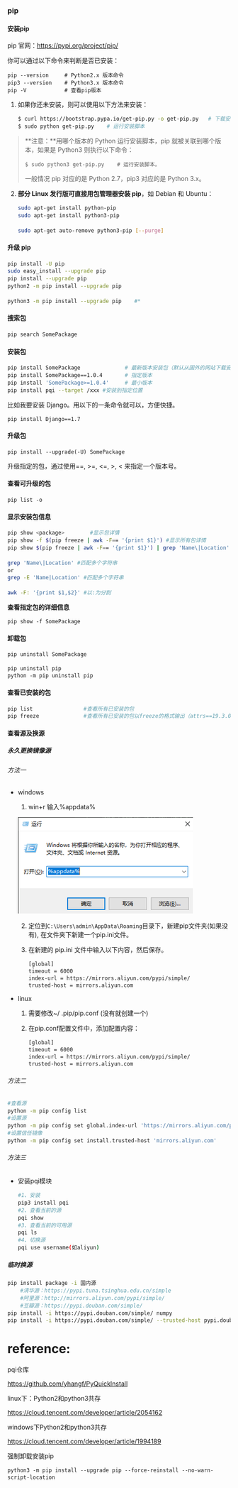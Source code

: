 ### pip

#### 安装pip

pip 官网：https://pypi.org/project/pip/

你可以通过以下命令来判断是否已安装：

```
pip --version     # Python2.x 版本命令
pip3 --version    # Python3.x 版本命令
pip -V            # 查看pip版本
```

1. 如果你还未安装，则可以使用以下方法来安装：

   ```bash
   $ curl https://bootstrap.pypa.io/get-pip.py -o get-pip.py   # 下载安装脚本
   $ sudo python get-pip.py    # 运行安装脚本
   ```

> **注意：**用哪个版本的 Python 运行安装脚本，pip 就被关联到哪个版本，如果是 Python3 则执行以下命令：
>
> ```
> $ sudo python3 get-pip.py    # 运行安装脚本。
> ```
>
> 一般情况 pip 对应的是 Python 2.7，pip3 对应的是 Python 3.x。



2. **部分 Linux 发行版可直接用包管理器安装 pip**，如 Debian 和 Ubuntu：

   ```bash
   sudo apt-get install python-pip
   sudo apt-get install python3-pip
   
   sudo apt-get auto-remove python3-pip [--purge]
   ```

   

#### 升级 pip

```bash
pip install -U pip
sudo easy_install --upgrade pip
pip install --upgrade pip
python2 -m pip install --upgrade pip

python3 -m pip install --upgrade pip	#*
```

#### 搜索包

```bash
pip search SomePackage
```

#### 安装包

```bash
pip install SomePackage              # 最新版本安装包（默认从国外的网站下载安装） 全局包一般安装在/usr/lib/python3/dist-packages/
pip install SomePackage==1.0.4       # 指定版本
pip install 'SomePackage>=1.0.4'     # 最小版本
pip install pqi --target /xxx #安装到指定位置
```

比如我要安装 Django。用以下的一条命令就可以，方便快捷。

```
pip install Django==1.7
```

#### 升级包

```
pip install --upgrade(-U) SomePackage
```

升级指定的包，通过使用==, >=, <=, >, < 来指定一个版本号。

#### 查看可升级的包

```
pip list -o
```

#### 显示安装包信息

```bash
pip show <package>        #显示包详情
pip show -f $(pip freeze | awk -F== '{print $1}') #显示所有包详情
pip show $(pip freeze | awk -F== '{print $1}') | grep 'Name\|Location' | awk -F: '{print $2}'

grep 'Name\|Location' #匹配多个字符串
or 
grep -E 'Name|Location' #匹配多个字符串

awk -F: '{print $1,$2}' #以:为分割
```

**查看指定包的详细信息**

```
pip show -f SomePackage
```

#### 卸载包

```
pip uninstall SomePackage

pip uninstall pip
python -m pip uninstall pip
```

#### 查看已安装的包

```bash
pip list                #查看所有已安装的包
pip freeze              #查看所有已安装的包以freeze的格式输出（attrs==19.3.0 Automat==0.8.0等）  
```



#### 查看源及换源

##### 永久更换镜像源

###### 方法一

- windows

  1. win+r 输入%appdata%

  ![image-20221111164113519](image/image-20221111164113519.png)

  2. 定位到`C:\Users\admin\AppData\Roaming`目录下，新建pip文件夹(如果没有), 在文件夹下新建一个pip.ini文件。

  3. 在新建的 pip.ini 文件中输入以下内容，然后保存。

     ```
     [global]
     timeout = 6000
     index-url = https://mirrors.aliyun.com/pypi/simple/
     trusted-host = mirrors.aliyun.com
     ```
	
- linux

  1. 需要修改~/ .pip/pip.conf (没有就创建一个)

  2. 在pip.conf配置文件中，添加配置内容：

     ```
     [global]
     timeout = 6000
     index-url = https://mirrors.aliyun.com/pypi/simple/
     trusted-host = mirrors.aliyun.com
     ```


###### 方法二

```bash
#查看源
python -m pip config list
#设置源
python -m pip config set global.index-url 'https://mirrors.aliyun.com/pypi/simple/'
#设置信任镜像
python -m pip config set install.trusted-host 'mirrors.aliyun.com'
```



###### 方法三

- 安装pqi模块

  ```bash
  #1、安装
  pip3 install pqi
  #2、查看当前的源
  pqi show
  #3、查看当前的可用源
  pqi ls
  #4、切换源
  pqi use username(如aliyun)
  ```
  
  

##### 临时换源

```bash
pip install package -i 国内源
    #清华源：https://pypi.tuna.tsinghua.edu.cn/simple
    #阿里源：http://mirrors.aliyun.com/pypi/simple/
    #豆瓣源：https://pypi.douban.com/simple/
pip install -i https://pypi.douban.com/simple/ numpy
pip install -i https://pypi.douban.com/simple/ --trusted-host pypi.douban.com  #此参数“--trusted-host”表示信任，如果上一个提示不受信任，就使用这个
```





# reference:

pqi仓库

https://github.com/yhangf/PyQuickInstall

linux下：Python2和python3共存

https://cloud.tencent.com/developer/article/2054162

windows下Python2和python3共存

https://cloud.tencent.com/developer/article/1994189

强制卸载安装pip

```
python3 -m pip install --upgrade pip --force-reinstall --no-warn-script-location
```

